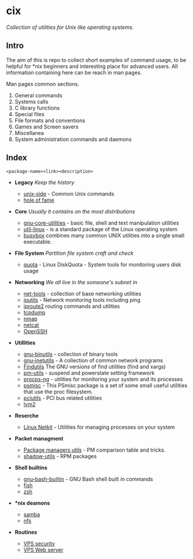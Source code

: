 <!--
File          : README.md

Created       : Sat 07 Nov 2015 22:58:38
Last Modified : Thu 03 Mar 2016 03:32:01 sharlatan
Maintainer    : sharlatan
-->

# cix #
_Collection of utilities for Unix like operating systems._

## Intro ##
The aim of this is repo to collect short examples of command usage, to be
helpful for *nix beginners and interesting place for advanced users.
All information containing here can be reach in man pages.

Man pages common sections.

1. General commands
2. Systems calls
3. C library functions
4. Special files
5. File formats and conventions
6. Games and Screen savers
7. Miscellanea
8. System administration commands and daemons

## Index ##

    <package-name><link><description>

*   __Legacy__ *Keep the history*
    +   [unix-side](utils/unix-side.md) -
        Common Unix commands
    +   [hole of fame]()

*   __Core__ *Usually it contains on the most distributions*
    +   [gnu-core-utilities](utils/gnu-core-utilities.md) -
        basic file, shell and text manipulation utilities
    +   [util-linux](utils/util-linux.md) -
        is a standard package of the Linux operating system
    +   [busybox]()
        combines many common UNIX utilities into a single small executable.

*   __File System__ *Partition file system craft and check*
    +   [quota](utils/linux_diskquota.md) -
        Linux DiskQuota - System tools for monitoring users disk usage

*   __Networking__ *We all live in the someone's subnet in*
    +   [net-tools](utils/net-utils.md) -
        collection of base networking utilities
    +   [iputils](utils/iputils.md) -
        Network monitoring tools including ping
    +   [iproute2](utils/iproute2.md)
        routing commands and utilities
    +   [tcpdump]()
    +   [nmap]()
    +   [netcat]()
    +   [OpenSSH]()

*   __Utillities__
    +   [gnu-binutils](utils/gnu-binutils.md) -
        collection of binary tools
    +   [gnu-inetutils](utils/gnu-inetutils.md) -
        A collection of common network programs
    +   [Findutils](utils/gnu-findutils.md)
        The GNU versions of find utilities (find and xargs)
    +   [pm-utils](utils/pm-utils.md) -
        suspend and powerstate setting framework
    +   [procps-ng](utils/procps-ng.md) -
        utilities for monitoring your system and its processes
    +   [psmisc](utils/psmisc.md) -
        This PSmisc package is a set of some small useful utilities that use
        the proc filesystem.
    +   [pciutils](utils/pciutils.md) -
        PCI bus related utilities
    +   [lvm2]()

*   __Reserche__
    +   [Linux Netkit](utils/netkit.md) -
        Utilities for managing processes on your system

*   __Packet managment__
    +   [Package managers utils](utils/pm_managers.md) -
        PM comparison table and tricks.
    +   [shadow-utils](utils/shadow-utils.md) -
        RPM packages

*   __Shell builtins__
    +   [gnu-bash-builtin](utils/gnu-bash-builtin.md) -
        GNU Bash shell built in commands
    +   [fish](http://fishshell.com/)
    +   [zsh](http://www.zsh.org/)

*   __*nix deamons__
    +   [samba]()
    +   [nfs]()

*   __Routines__
    -   [VPS security](routines/vps_security.md)
    -   [VPS Web server](routines/vps_to_webserver.md)
